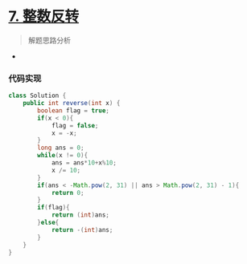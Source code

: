 # [7. 整数反转](https://leetcode-cn.com/problems/reverse-integer/)

> 解题思路分析

- 

### 代码实现


~~~java
class Solution {
    public int reverse(int x) {
        boolean flag = true;
        if(x < 0){
            flag = false;
            x = -x;
        }
        long ans = 0;
        while(x != 0){
            ans = ans*10+x%10;
            x /= 10;
        }
        if(ans < -Math.pow(2, 31) || ans > Math.pow(2, 31) - 1){
            return 0;
        }
        if(flag){
            return (int)ans;
        }else{
            return -(int)ans;
        }
    }
}
~~~

